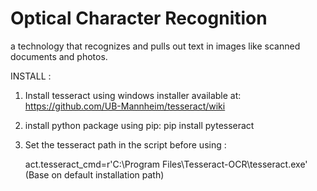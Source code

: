 # Optical Character Recognition

 a technology that recognizes and pulls out text in images like scanned documents and photos.

 INSTALL :
 1. Install tesseract using windows installer available at: https://github.com/UB-Mannheim/tesseract/wiki

 2. install python package using pip: pip install pytesseract

 3. Set the tesseract path in the script before using :

    act.tesseract_cmd=r'C:\Program Files\Tesseract-OCR\tesseract.exe' (Base on default installation path)
